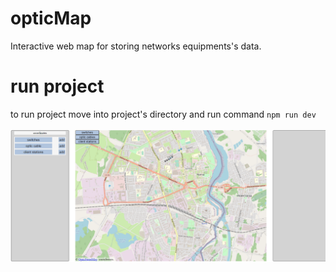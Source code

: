 # opticMap
Interactive web map for storing networks equipments's data.

# run project
to run project move into project's directory and run command ```npm run dev```
</br>
</br>
<img src="https://github.com/konstfo/opticMap/blob/master/res/whole_comp_onInit.png">
